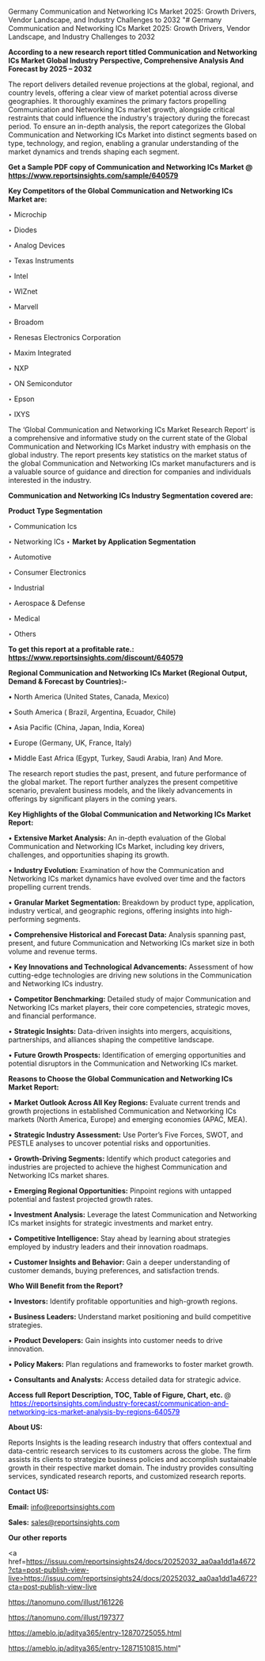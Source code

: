 Germany Communication and Networking ICs Market 2025: Growth Drivers, Vendor Landscape, and Industry Challenges to 2032
"# Germany Communication and Networking ICs Market 2025: Growth Drivers, Vendor Landscape, and Industry Challenges to 2032

<strong>According to a new research report titled Communication and Networking ICs Market Global Industry Perspective, Comprehensive Analysis And Forecast by 2025 – 2032</strong>

The report delivers detailed revenue projections at the global, regional, and country levels, offering a clear view of market potential across diverse geographies. It thoroughly examines the primary factors propelling Communication and Networking ICs market growth, alongside critical restraints that could influence the industry's trajectory during the forecast period. To ensure an in-depth analysis, the report categorizes the Global Communication and Networking ICs Market into distinct segments based on type, technology, and region, enabling a granular understanding of the market dynamics and trends shaping each segment.

<strong>Get a Sample PDF copy of Communication and Networking ICs Market </strong><strong>@<a href=https://www.reportsinsights.com/sample/640579 style=color:#0000ff;> https://www.reportsinsights.com/sample/640579</a></strong></font>

<strong>Key Competitors of the Global Communication and Networking ICs Market are:</strong>

‣ Microchip

‣ Diodes

‣ Analog Devices

‣ Texas Instruments

‣ Intel

‣ WIZnet

‣ Marvell

‣ Broadom

‣ Renesas Electronics Corporation

‣ Maxim Integrated

‣ NXP

‣ ON Semicondutor

‣ Epson

‣ IXYS

The ‘Global Communication and Networking ICs Market Research Report’ is a comprehensive and informative study on the current state of the Global Communication and Networking ICs Market industry with emphasis on the global industry. The report presents key statistics on the market status of the global Communication and Networking ICs market manufacturers and is a valuable source of guidance and direction for companies and individuals interested in the industry.

<strong>Communication and Networking ICs Industry Segmentation covered are:</strong>

<strong>Product Type Segmentation</strong>

‣ Communication Ics

‣ Networking ICs
‣ 
<strong>Market by Application Segmentation</strong>

‣ Automotive

‣ Consumer Electronics

‣ Industrial

‣ Aerospace & Defense

‣ Medical

‣ Others

<strong>To get this report at a profitable rate.: <a href=https://www.reportsinsights.com/discount/640579 style=color:#0000ff;>https://www.reportsinsights.com/discount/640579</a></strong></font>

<strong>Regional Communication and Networking ICs Market (Regional Output, Demand &amp; Forecast by Countries):-</strong>

• North America (United States, Canada, Mexico)

• South America ( Brazil, Argentina, Ecuador, Chile)

• Asia Pacific (China, Japan, India, Korea)

• Europe (Germany, UK, France, Italy)

• Middle East Africa (Egypt, Turkey, Saudi Arabia, Iran) And More.

The research report studies the past, present, and future performance of the global market. The report further analyzes the present competitive scenario, prevalent business models, and the likely advancements in offerings by significant players in the coming years.

<strong>Key Highlights of the Global Communication and Networking ICs Market Report:</strong>

• <strong>Extensive Market Analysis:</strong> An in-depth evaluation of the Global Communication and Networking ICs Market, including key drivers, challenges, and opportunities shaping its growth.

• <strong>Industry Evolution:</strong> Examination of how the Communication and Networking ICs market dynamics have evolved over time and the factors propelling current trends.

• <strong>Granular Market Segmentation:</strong> Breakdown by product type, application, industry vertical, and geographic regions, offering insights into high-performing segments.

• <strong>Comprehensive Historical and Forecast Data:</strong> Analysis spanning past, present, and future Communication and Networking ICs market size in both volume and revenue terms.

• <strong>Key Innovations and Technological Advancements:</strong> Assessment of how cutting-edge technologies are driving new solutions in the Communication and Networking ICs industry.

• <strong>Competitor Benchmarking:</strong> Detailed study of major Communication and Networking ICs market players, their core competencies, strategic moves, and financial performance.

• <strong>Strategic Insights:</strong> Data-driven insights into mergers, acquisitions, partnerships, and alliances shaping the competitive landscape.

• <strong>Future Growth Prospects:</strong> Identification of emerging opportunities and potential disruptors in the Communication and Networking ICs market.

<strong>Reasons to Choose the Global Communication and Networking ICs Market Report:</strong>

• <strong>Market Outlook Across All Key Regions:</strong> Evaluate current trends and growth projections in established Communication and Networking ICs markets (North America, Europe) and emerging economies (APAC, MEA).

• <strong>Strategic Industry Assessment:</strong> Use Porter’s Five Forces, SWOT, and PESTLE analyses to uncover potential risks and opportunities.

• <strong>Growth-Driving Segments:</strong> Identify which product categories and industries are projected to achieve the highest Communication and Networking ICs market shares.

• <strong>Emerging Regional Opportunities:</strong> Pinpoint regions with untapped potential and fastest projected growth rates.

• <strong>Investment Analysis:</strong> Leverage the latest Communication and Networking ICs market insights for strategic investments and market entry.

• <strong>Competitive Intelligence:</strong> Stay ahead by learning about strategies employed by industry leaders and their innovation roadmaps.

• <strong>Customer Insights and Behavior:</strong> Gain a deeper understanding of customer demands, buying preferences, and satisfaction trends.

<strong>Who Will Benefit from the Report?</strong>

• <strong>Investors:</strong> Identify profitable opportunities and high-growth regions.

• <strong>Business Leaders:</strong> Understand market positioning and build competitive strategies.

• <strong>Product Developers:</strong> Gain insights into customer needs to drive innovation.

• <strong>Policy Makers:</strong> Plan regulations and frameworks to foster market growth.

• <strong>Consultants and Analysts:</strong> Access detailed data for strategic advice.
</ul>
<strong>Access full Report Description, TOC, Table of Figure, Chart, etc. </strong>@  <a href=https://reportsinsights.com/industry-forecast/communication-and-networking-ics-market-analysis-by-regions-640579 style=color:#0000ff;>https://reportsinsights.com/industry-forecast/communication-and-networking-ics-market-analysis-by-regions-640579</a></font>

<strong><strong>About US</strong>:</strong>

Reports Insights is the leading research industry that offers contextual and data-centric research services to its customers across the globe. The firm assists its clients to strategize business policies and accomplish sustainable growth in their respective market domain. The industry provides consulting services, syndicated research reports, and customized research reports.

<strong>Contact US:</strong>

<p class=""""><b>Email:</b> <a href=mailto:info@reportsinsights.com>info@reportsinsights.com</a></p>
<p class=""""><b>Sales:</b> <a href=mailto:sales@reportsinsights.com>sales@reportsinsights.com</a></p>

<strong>Our other reports</strong>

<a href=https://issuu.com/reportsinsights24/docs/20252032_aa0aa1dd1a4672?cta=post-publish-view-live>https://issuu.com/reportsinsights24/docs/20252032_aa0aa1dd1a4672?cta=post-publish-view-live</a>

<a href=https://tanomuno.com/illust/161226>https://tanomuno.com/illust/161226</a>

<a href=https://tanomuno.com/illust/197377>https://tanomuno.com/illust/197377</a>

<a href=https://ameblo.jp/aditya365/entry-12870725055.html>https://ameblo.jp/aditya365/entry-12870725055.html</a>

<a href=https://ameblo.jp/aditya365/entry-12871510815.html>https://ameblo.jp/aditya365/entry-12871510815.html</a>"
